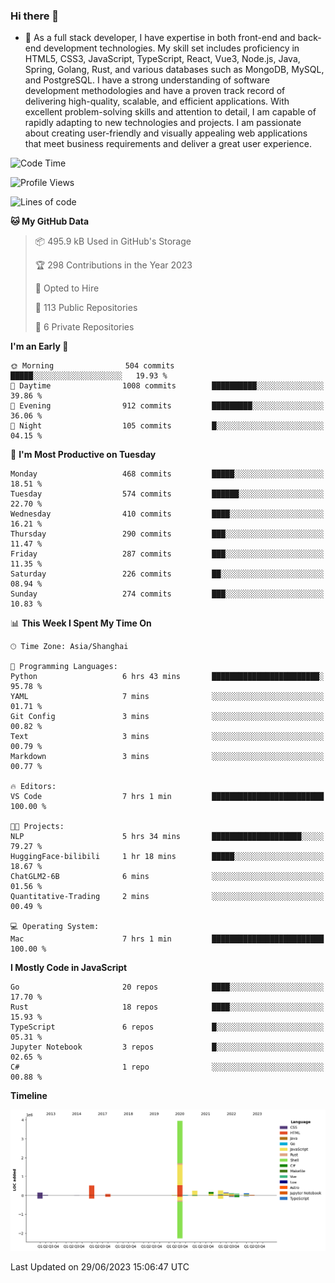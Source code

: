 ### Hi there 👋

- 🌱 As a full stack developer, I have expertise in both front-end and back-end development technologies. My skill set includes proficiency in HTML5, CSS3, JavaScript, TypeScript, React, Vue3, Node.js, Java, Spring, Golang, Rust, and various databases such as MongoDB, MySQL, and PostgreSQL. I have a strong understanding of software development methodologies and have a proven track record of delivering high-quality, scalable, and efficient applications. With excellent problem-solving skills and attention to detail, I am capable of rapidly adapting to new technologies and projects. I am passionate about creating user-friendly and visually appealing web applications that meet business requirements and deliver a great user experience.

<!--START_SECTION:waka-->
![Code Time](http://img.shields.io/badge/Code%20Time-1%2C047%20hrs%2037%20mins-blue)

![Profile Views](http://img.shields.io/badge/Profile%20Views-21-blue)

![Lines of code](https://img.shields.io/badge/From%20Hello%20World%20I%27ve%20Written-5.9%20million%20lines%20of%20code-blue)

**🐱 My GitHub Data** 

> 📦 495.9 kB Used in GitHub's Storage 
 > 
> 🏆 298 Contributions in the Year 2023
 > 
> 💼 Opted to Hire
 > 
> 📜 113 Public Repositories 
 > 
> 🔑 6 Private Repositories 
 > 
**I'm an Early 🐤** 

```text
🌞 Morning                504 commits         █████░░░░░░░░░░░░░░░░░░░░   19.93 % 
🌆 Daytime                1008 commits        ██████████░░░░░░░░░░░░░░░   39.86 % 
🌃 Evening                912 commits         █████████░░░░░░░░░░░░░░░░   36.06 % 
🌙 Night                  105 commits         █░░░░░░░░░░░░░░░░░░░░░░░░   04.15 % 
```
📅 **I'm Most Productive on Tuesday** 

```text
Monday                   468 commits         █████░░░░░░░░░░░░░░░░░░░░   18.51 % 
Tuesday                  574 commits         ██████░░░░░░░░░░░░░░░░░░░   22.70 % 
Wednesday                410 commits         ████░░░░░░░░░░░░░░░░░░░░░   16.21 % 
Thursday                 290 commits         ███░░░░░░░░░░░░░░░░░░░░░░   11.47 % 
Friday                   287 commits         ███░░░░░░░░░░░░░░░░░░░░░░   11.35 % 
Saturday                 226 commits         ██░░░░░░░░░░░░░░░░░░░░░░░   08.94 % 
Sunday                   274 commits         ███░░░░░░░░░░░░░░░░░░░░░░   10.83 % 
```


📊 **This Week I Spent My Time On** 

```text
🕑︎ Time Zone: Asia/Shanghai

💬 Programming Languages: 
Python                   6 hrs 43 mins       ████████████████████████░   95.78 % 
YAML                     7 mins              ░░░░░░░░░░░░░░░░░░░░░░░░░   01.71 % 
Git Config               3 mins              ░░░░░░░░░░░░░░░░░░░░░░░░░   00.82 % 
Text                     3 mins              ░░░░░░░░░░░░░░░░░░░░░░░░░   00.79 % 
Markdown                 3 mins              ░░░░░░░░░░░░░░░░░░░░░░░░░   00.77 % 

🔥 Editors: 
VS Code                  7 hrs 1 min         █████████████████████████   100.00 % 

🐱‍💻 Projects: 
NLP                      5 hrs 34 mins       ████████████████████░░░░░   79.27 % 
HuggingFace-bilibili     1 hr 18 mins        █████░░░░░░░░░░░░░░░░░░░░   18.67 % 
ChatGLM2-6B              6 mins              ░░░░░░░░░░░░░░░░░░░░░░░░░   01.56 % 
Quantitative-Trading     2 mins              ░░░░░░░░░░░░░░░░░░░░░░░░░   00.49 % 

💻 Operating System: 
Mac                      7 hrs 1 min         █████████████████████████   100.00 % 
```

**I Mostly Code in JavaScript** 

```text
Go                       20 repos            ████░░░░░░░░░░░░░░░░░░░░░   17.70 % 
Rust                     18 repos            ████░░░░░░░░░░░░░░░░░░░░░   15.93 % 
TypeScript               6 repos             █░░░░░░░░░░░░░░░░░░░░░░░░   05.31 % 
Jupyter Notebook         3 repos             █░░░░░░░░░░░░░░░░░░░░░░░░   02.65 % 
C#                       1 repo              ░░░░░░░░░░░░░░░░░░░░░░░░░   00.88 % 
```



**Timeline**

![Lines of Code chart](https://raw.githubusercontent.com/elton/elton/main/assets/bar_graph.png)


 Last Updated on 29/06/2023 15:06:47 UTC
<!--END_SECTION:waka-->

<!--
**elton/elton** is a ✨ _special_ ✨ repository because its `README.md` (this file) appears on your GitHub profile.

Here are some ideas to get you started:

- 🔭 I’m currently working on ...
- 🌱 I’m currently learning ...
- 👯 I’m looking to collaborate on ...
- 🤔 I’m looking for help with ...
- 💬 Ask me about ...
- 📫 How to reach me: ...
- 😄 Pronouns: ...
- ⚡ Fun fact: ...
-->
